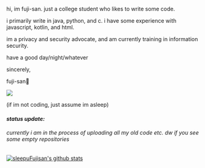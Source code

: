 
hi, im fuji-san. just a college student who likes to write some code.

i primarily write in java, python, and c. i have some experience with javascript, kotlin, and html.

im a privacy and security advocate, and am currently training in information security.

have a good day/night/whatever

sincerely,

fuji-san🗻

![](https://64.media.tumblr.com/e5483da1676165518723f4b0e249198f/tumblr_p6bc8gFpu91tcvan1o1_500.gifv)
 
(if im not coding, just assume im asleep)

#### *status update:*

###### currently i am in the process of uploading all my old code etc. dw if you see some empty repositories

[![sleepuFujisan's github stats](https://github-readme-stats.vercel.app/api?username=sleepyFujisan)](https://github.com/anuraghazra/github-readme-stats)
